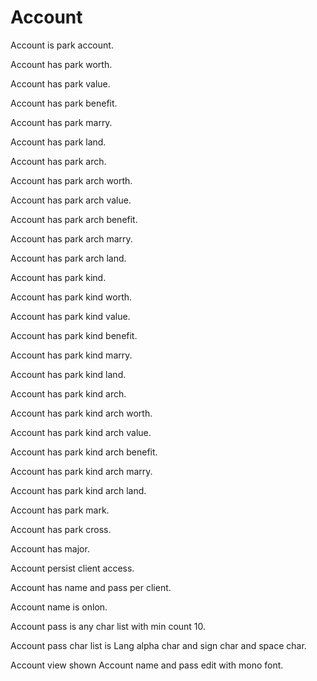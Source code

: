 # Account

Account is park account.

Account has park worth.

Account has park value.

Account has park benefit.

Account has park marry.

Account has park land.

Account has park arch.

Account has park arch worth.

Account has park arch value.

Account has park arch benefit.

Account has park arch marry.

Account has park arch land.

Account has park kind.

Account has park kind worth.

Account has park kind value.

Account has park kind benefit.

Account has park kind marry.

Account has park kind land.

Account has park kind arch.

Account has park kind arch worth.

Account has park kind arch value.

Account has park kind arch benefit.

Account has park kind arch marry.

Account has park kind arch land.

Account has park mark.

Account has park cross.

Account has major.

Account persist client access.

Account has name and pass per client.

Account name is onlon.

Account pass is any char list with min count 10.

Account pass char list is Lang alpha char and sign char and space char.

Account view shown Account name and pass edit with mono font.